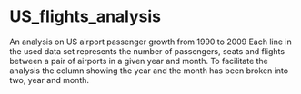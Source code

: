 # US_flights_analysis
An analysis on US airport passenger growth from 1990 to 2009
Each line in the used data set represents the number of passengers, seats and flights between a pair of airports in a given year and month. To facilitate the analysis the column showing the year and the month has been broken into two, year and month. 

